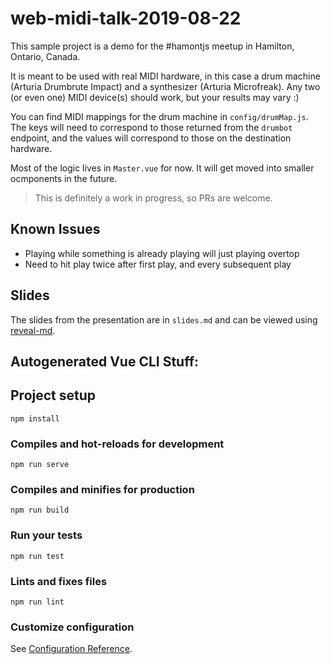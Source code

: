 # web-midi-talk-2019-08-22

This sample project is a demo for the #hamontjs meetup in Hamilton, Ontario, Canada.  

It is meant to be used with real MIDI hardware, in this case a drum machine (Arturia Drumbrute Impact) and a synthesizer (Arturia Microfreak). Any two (or even one) MIDI device(s) should work, but your results may vary :)

You can find MIDI mappings for the drum machine in `config/drumMap.js`. The keys will need to correspond to those returned from the `drumbot` endpoint, and the values will correspond to those on the destination hardware. 

Most of the logic lives in `Master.vue` for now. It will get moved into smaller ocmponents in the future. 

> This is definitely a work in progress, so PRs are welcome. 

## Known Issues

- Playing while something is already playing will just playing overtop 
- Need to hit play twice after first play, and every subsequent play 

## Slides

The slides from the presentation are in `slides.md` and can be viewed using [reveal-md](https://github.com/webpro/reveal-md). 


## Autogenerated Vue CLI Stuff: 

## Project setup
```
npm install
```

### Compiles and hot-reloads for development
```
npm run serve
```

### Compiles and minifies for production
```
npm run build
```

### Run your tests
```
npm run test
```

### Lints and fixes files
```
npm run lint
```

### Customize configuration
See [Configuration Reference](https://cli.vuejs.org/config/).
